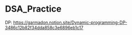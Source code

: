 # DSA_Practice

DP:
https://garmadon.notion.site/Dynamic-programming-DP-3486c12b82f34dda858c3e6896eb1c17
